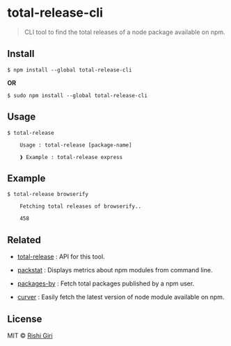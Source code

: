 # total-release-cli

> CLI tool to find the total releases of a node package available on npm.


## Install

```
$ npm install --global total-release-cli
```

__OR__

```
$ sudo npm install --global total-release-cli
```

## Usage

```
$ total-release

	Usage : total-release [package-name]

	❱ Example : total-release express
```

## Example

```
$ total-release browserify

	Fetching total releases of browserify..

	458
```

## Related

- [total-release](https://github.com/CodeDotJS/total-release) : API for this tool.

- [packstat](https://github.com/CodeDotJS/packstat-cli) : Displays metrics about npm modules from command line.

- [packages-by](https://github.com/CodeDotJS/packages-by-cli) : Fetch total packages published by a npm user.

- [curver](https://github.com/CodeDotJS/curver-cli) : Easily fetch the latest version of node module available on npm.

## License

MIT &copy; [Rishi Giri](http://rishigiri.com)

